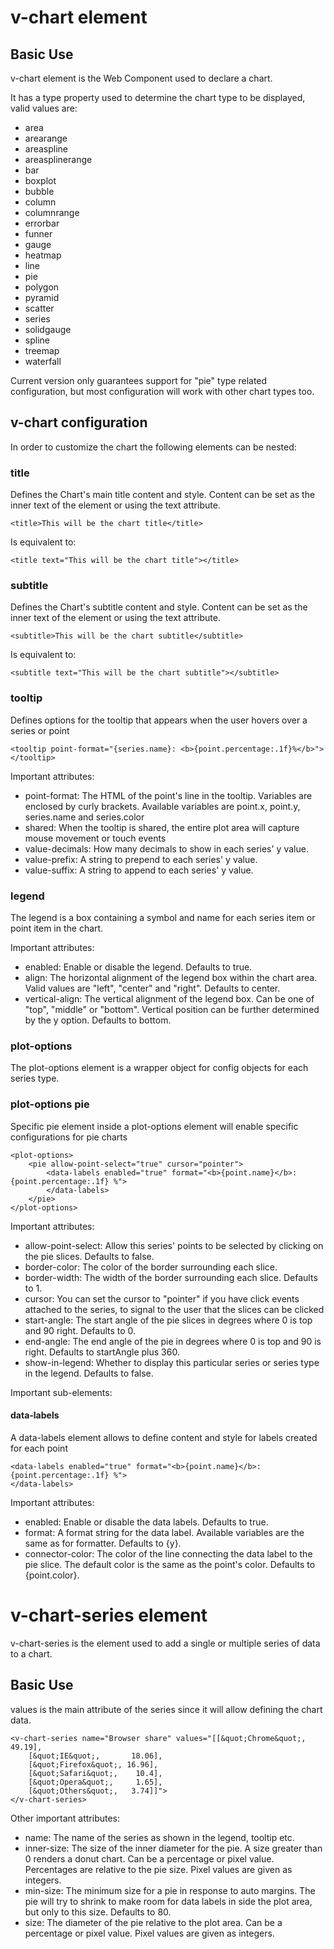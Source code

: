 # v-chart element

## Basic Use
v-chart element is the Web Component used to declare a chart. 

It has a type property used to determine the chart type to be displayed, valid values are: 

*   area
*   arearange
*   areaspline
*   areasplinerange
*   bar
*   boxplot
*   bubble
*   column
*   columnrange
*   errorbar
*   funner
*   gauge
*   heatmap
*   line
*   pie
*   polygon
*   pyramid
*   scatter
*   series
*   solidgauge
*   spline
*   treemap
*   waterfall

Current version only guarantees support for "pie" type related configuration, but most configuration will work with other chart types too.

## v-chart configuration

In order to customize the chart the following elements can be nested:

### title
Defines the Chart's main title content and style. 
Content can be set as the inner text of the element or using the text attribute.
    
    <title>This will be the chart title</title>
Is equivalent to:

    <title text="This will be the chart title"></title>
### subtitle
Defines the Chart's subtitle content and style. 
Content can be set as the inner text of the element or using the text attribute.
    
    <subtitle>This will be the chart subtitle</subtitle>
Is equivalent to:

    <subtitle text="This will be the chart subtitle"></subtitle>
### tooltip
Defines options for the tooltip that appears when the user hovers over a series or point

    <tooltip point-format="{series.name}: <b>{point.percentage:.1f}%</b>">
    </tooltip>

Important attributes:

*   point-format: The HTML of the point's line in the tooltip. Variables are enclosed by curly brackets. Available variables are point.x, point.y, series.name and series.color
*   shared: When the tooltip is shared, the entire plot area will capture mouse movement or touch events
*   value-decimals: How many decimals to show in each series' y value.
*   value-prefix: A string to prepend to each series' y value.
*   value-suffix: A string to append to each series' y value. 

### legend
The legend is a box containing a symbol and name for each series item or point item in the chart.
    <legend enabled="false"></legend>

Important attributes:

*   enabled: Enable or disable the legend. Defaults to true.
*   align: The horizontal alignment of the legend box within the chart area. Valid values are "left", "center" and "right". Defaults to center.
*   vertical-align: The vertical alignment of the legend box. Can be one of "top", "middle" or "bottom". Vertical position can be further determined by the y option. Defaults to bottom.

### plot-options
The plot-options element is a wrapper object for config objects for each series type.

### plot-options pie
Specific pie element inside a plot-options element will enable specific configurations for pie charts

    <plot-options>
        <pie allow-point-select="true" cursor="pointer">
            <data-labels enabled="true" format="<b>{point.name}</b>: {point.percentage:.1f} %">
            </data-labels>
        </pie>
    </plot-options>

Important attributes:

*   allow-point-select: Allow this series' points to be selected by clicking on the pie slices. Defaults to false.
*   border-color: The color of the border surrounding each slice. 
*   border-width: The  width of the border surrounding each slice. Defaults to 1.
*   cursor: You can set the cursor to "pointer" if you have click events attached to the series, to signal to the user that the slices can be clicked
*   start-angle: The start angle of the pie slices in degrees where 0 is top and 90 right. Defaults to 0.
*   end-angle: The end angle of the pie in degrees where 0 is top and 90 is right. Defaults to startAngle plus 360.
*   show-in-legend: Whether to display this particular series or series type in the legend. Defaults to false.

Important sub-elements:

#### data-labels
A data-labels element allows to define content and style for labels created for each point

    <data-labels enabled="true" format="<b>{point.name}</b>: {point.percentage:.1f} %">
    </data-labels>

Important attributes:

*   enabled: Enable or disable the data labels. Defaults to true.
*   format: A format string for the data label. Available variables are the same as for formatter. Defaults to {y}.
*   connector-color: The color of the line connecting the data label to the pie slice. The default color is the same as the point's color. Defaults to {point.color}.


# v-chart-series element
v-chart-series is the element used to add a single or multiple series of data to a chart.

## Basic Use
values is the main attribute of the series since it will allow defining the chart data.

    <v-chart-series name="Browser share" values="[[&quot;Chrome&quot;,   49.19],
        [&quot;IE&quot;,       18.06],
        [&quot;Firefox&quot;, 16.96],
        [&quot;Safari&quot;,    10.4],
        [&quot;Opera&quot;,     1.65],
        [&quot;Others&quot;,   3.74]]">
    </v-chart-series>

Other important attributes:

*   name: The name of the series as shown in the legend, tooltip etc.
*   inner-size: The size of the inner diameter for the pie. A size greater than 0 renders a donut chart. Can be a percentage or pixel value. Percentages are relative to the pie size. Pixel values are given as integers.
*   min-size: The minimum size for a pie in response to auto margins. The pie will try to shrink to make room for data labels in side the plot area, but only to this size. Defaults to 80.
*   size: The diameter of the pie relative to the plot area. Can be a percentage or pixel value. Pixel values are given as integers. 